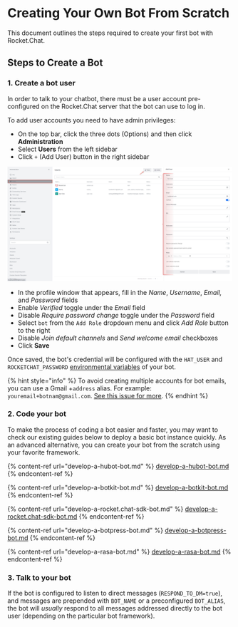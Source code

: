 # Creating Your Own Bot From Scratch

This document outlines the steps required to create your first bot with Rocket.Chat.

## Steps to Create a Bot

### 1. Create a bot user

In order to talk to your chatbot, there must be a user account pre-configured on the Rocket.Chat server that the bot can use to log in.

To add user accounts you need to have admin privileges:

* On the top bar, click the three dots (Options) and then click **Administration**
* Select **Users** from the left sidebar
* Click `+` (Add User) button in the right sidebar

![](<../../.gitbook/assets/image (85) (1) (1) (1).png>)

* In the profile window that appears, fill in the _Name_, _Username_, _Email,_ and _Password_ fields
* Enable _Verified_ toggle under the _Email_ field
* Disable _Require password change_ toggle under the _Password_ field
* Select `bot` from the `Add Role` dropdown menu and click _Add Role_ button to the right
* Disable _Join default channels_ and _Send welcome email_ checkboxes
* Click **Save**

Once saved, the bot's credential will be configured with the `HAT_USER` and `ROCKETCHAT_PASSWORD` [environmental variables](../bots-development-environment-setup.md) of your bot.

{% hint style="info" %}
To avoid creating multiple accounts for bot emails, you can use a Gmail +`address` alias. For example: `youremail+botnam@gmail.com`. [See this issue for more](https://github.com/RocketChat/Rocket.Chat/issues/7125).
{% endhint %}

### 2. Code your bot

To make the process of coding a bot easier and faster, you may want to check our existing guides below to deploy a basic bot instance quickly. As an advanced alternative, you can create your bot from the scratch using your favorite framework.

{% content-ref url="develop-a-hubot-bot.md" %}
[develop-a-hubot-bot.md](develop-a-hubot-bot.md)
{% endcontent-ref %}

{% content-ref url="develop-a-botkit-bot.md" %}
[develop-a-botkit-bot.md](develop-a-botkit-bot.md)
{% endcontent-ref %}

{% content-ref url="develop-a-rocket.chat-sdk-bot.md" %}
[develop-a-rocket.chat-sdk-bot.md](develop-a-rocket.chat-sdk-bot.md)
{% endcontent-ref %}

{% content-ref url="develop-a-botpress-bot.md" %}
[develop-a-botpress-bot.md](develop-a-botpress-bot.md)
{% endcontent-ref %}

{% content-ref url="develop-a-rasa-bot.md" %}
[develop-a-rasa-bot.md](develop-a-rasa-bot.md)
{% endcontent-ref %}

### 3. Talk to your bot

If the bot is configured to listen to direct messages (`RESPOND_TO_DM=true`), and messages are prepended with `BOT_NAME` or a preconfigured `BOT_ALIAS`, the bot will _usually_ respond to all messages addressed directly to the bot user (depending on the particular bot framework).
